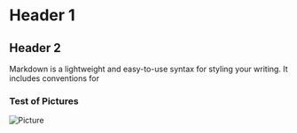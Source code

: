 # Header 1

## Header 2

Markdown is a lightweight and easy-to-use syntax for styling your writing. It includes conventions for




### Test of Pictures

![Picture](https://cdn.pixabay.com/photo/2019/09/27/12/39/landscape-4508444_960_720.jpg)

